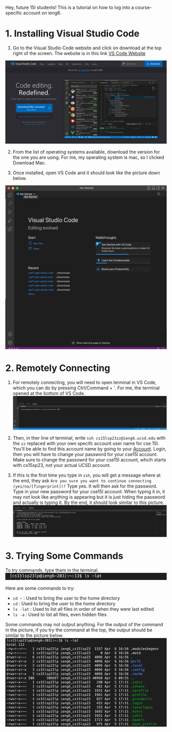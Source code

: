 Hey, future 15l students! This is a tutorial on how to log into a course-specific account on ieng6.

# 1. Installing Visual Studio Code

1) Go to the Visual Studio Code website and click on download at the top right of the screen. The website is in this link [VS Code Website](https://code.visualstudio.com/)

![Image](Screenshot%202023-04-10%20at%203.30.04%20PM.png)

2) From the list of operating systems available, download the version for the one you are using. For me, my operating system is mac, so I clicked Download Mac.

3) Once installed, open VS Code and it should look like the picture down below.

![Image](Screenshot%202023-04-06%20at%204.11.39%20PM.png)

# 2. Remotely Connecting

1) For remotely connecting, you will need to open terminal in VS Code, which you can do by pressing Ctrl/Command + '.
   For me, the terminal opened at the bottom of VS Code.
   ![Image](Screenshot%202023-04-10%20at%203.51.29%20PM.png)

2) Then, in ther line of terminal, write `ssh cs15lsp23zz@ieng6.ucsd.edu` with the `zz` replaced with your own specifc account user name for cse 15l.
   You'll be able to find this account name by going to your [Account](https://sdacs.ucsd.edu/~icc/index.php). Login, then you will have to change your password for your cse15l account.
   Make sure to change the passowrd for your cse15l account, whcih starts with cs15sp23, not your actual UCSD account.
   
3) If this is the first time you type in `ssh`, you will get a message where at the end, they ask `Are you sure you want to continue connecting (yes/no/[fingerprint])?`
   Type yes. It will then ask for the password. Type in your new password for your cse15l account. When typing it in, it may not look like anything is appearing but it is just hiding the password and actually is typing it.
   By the end, it should look similar to this picture.
   ![Image](Screenshot%202023-04-10%20at%204.00.18%20PM.png)


# 3. Trying Some Commands

   To try commands, type them in the terminal.
   ![Image](Screenshot%202023-04-10%20at%204.20.06%20PM.png)
   
   Here are some commands to try:
     
   * `cd ~` : Used to bring the user to the home directory
   * `cd` : Used to bring the user to the home directory
   * `ls -lat` : Used to list all files in order of when they were last edited
   * `ls -a` : Used to list all files, even hidden files

   Some commands may not output anything. For the output of the command in the picture, if you try the command at the top, the output should be similar to the picture below.
   ![Image](Screenshot%202023-04-06%20at%205.04.13%20PM.png)


